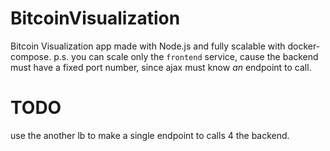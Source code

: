 # BitcoinVisualization

Bitcoin Visualization app made with Node.js and fully scalable with docker-compose.
p.s. you can scale only the `frontend` service, cause the backend must have a fixed port number, since ajax must know *an* endpoint to call.

TODO
====
use the another lb to make a single endpoint to calls 4 the backend.
